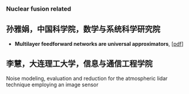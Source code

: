 ### Nuclear fusion related

## 孙雅娟，中国科学院，数学与系统科学研究院
* **Multilayer feedforward networks are universal approximators**,
[[pdf](https://www.cs.cmu.edu/~bhiksha/courses/deeplearning/Fall.2016/notes/Sonia_Hornik.pdf)]

## 李慧，大连理工大学，信息与通信工程学院
Noise modeling, evaluation and reduction for the atmospheric lidar technique employing an image sensor
